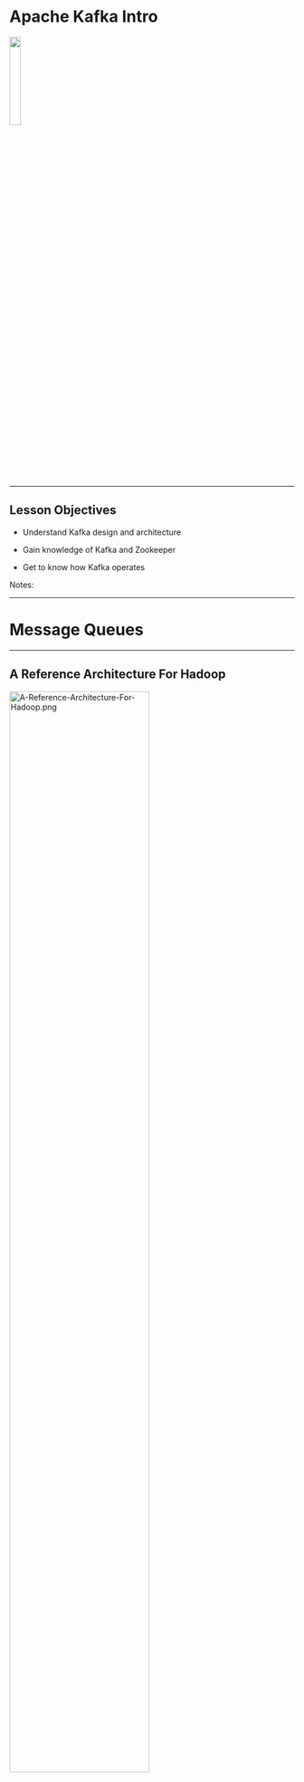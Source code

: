 # Apache Kafka Intro

<img src="../../assets/images/logos/kafka-logo-1.png" style="width:20%;" />


---


## Lesson Objectives


 * Understand Kafka design and architecture
 
 * Gain knowledge of Kafka and Zookeeper

 * Get to know how Kafka operates

Notes: 




---

# Message Queues

---


## A Reference Architecture For Hadoop

<img src="../../assets/images/kafka/A-Reference-Architecture-For-Hadoop.png" alt="A-Reference-Architecture-For-Hadoop.png" style="width:70%;"/>


Notes: 

Image credit: Hortonworks.com


---

## Hadoop


 * Hadoop is designed as a  **single destination silo**

 * Data comes into Hadoop from various sources

 * Analytics is performed within Hadoop cluster

 * Results may be exported to other systems

Notes: 




---

## Outgrowing Hadoop


 * Hadoop cannot do real time processing.  
 Reacting to events in ‘real time’ (milliseconds to seconds)
     - We need another system for that

 * Hadoop is not meant as a ‘data router’
     - Hadoop gets data in ‘batches’
     - Not designed for ‘fast data movement’ (millions events / sec).

<img src="../../assets/images/kafka/Outgrowing-Hadoop-2.png" alt="Outgrowing-Hadoop-2.png" style="max-width:50%;"/>

Notes: 




---

## Requirements For Data Buffer / Router

<img src="../../assets/images/kafka/For-Data-Buffer-Router-3.png" alt="For-Data-Buffer-Router-3.png" style="width:20%;float:right;"/>

 * Efficiently deal with large volume of data
     - Data usually comes in as events 
     - Each event can be small size X  Billions of them
 * Transport data in and out of system
     - Million events came in 
     - Million events went out
 * Support multiple publishers and consumers
     - Same data can be read by multiple consumers
 * Completely ‘de couple’ publishers and consumers
     - Easy to add more pubs / subs
 * Scale seamlessly as a cluster
 * Safeguard data -- can not loose data


Notes: 

Image permissions: CC0 public domain : https://pixabay.com/en/router-switch-wireless-computer-154290/


---

## Messaging / Queuing Systems


 * **MQ (RabbitMQ / ActiveMQ)**
     - JMS (Java Messaging System) based
     - Used as enterprise message bus
     - Guarantee message delivery with acknowledgements
     - Usually not ‘high’ throughput
 * **Amazon Kinesis**
     - Fully managed queue system within Amazon Cloud (AWS)
 * **Kafka**
     - Designed for massive throughput
     - (more in the next section)
     
<img src="../../assets/images/logos/jms-logo-1.png" alt="Outgrowing-Hadoop-2.png" style="max-width:15%;"/>
<img src="../../assets/images/logos/IBM-MQ-logo-1.png" alt="Outgrowing-Hadoop-2.png" style="max-width:10%;"/>
<img src="../../assets/images/logos/rabbit-mq-logo-1.png" alt="Outgrowing-Hadoop-2.png" style="max-width:15%;"/>
<img src="../../assets/images/logos/aws-kinesis-logo-1.png" alt="Outgrowing-Hadoop-2.png" style="max-width:15%;"/>





Notes: 




---

# Kafka Intro

---


## Apache Kafka


 * Kafka is a Publisher / Subscriber (Pub-Sub) messaging system

 * Distributed 
     - Scales seamlessly

 * High throughput
     - Capable of handling billions of messages per day

 * Replicated 
     - Safeguards data in case of machine failures

 * Created @ LinkedIn in 2010
    - Now Apache Project (Open Source)

Notes: 




---

## Kafka Timeline

| year       | version | description                                                                                                          |
|------------|---------|----------------------------------------------------------------------------------------------------------------------|
| 2011 |         | Open sourced                                                                                                         |
| 2012 Oct    |         | Apache incubator                                                                                                     |
| 2015  | 0.9     | - Security (Kerberos, encryption),</br>- Kafka connect: connect other systems to Kafka,</br>- Quotas (multi tenancy) |
| 2016       | 0.10    | - Producers for Unit testing                                                                                         |
| 2017       | 0.11    | - Exactly once delivery                                                                                              |
| 2017 Oct   | 1.0     |                                                                                                                      |
| 2018 Jul   | 2.0     |                                                                                                                      |

Notes: 




---

## Kafka Use Cases / Powered By


 * LinkedIn
     - 200 billion messages / day
     - 400 nodes, Multiple data centers (mirroring)
     - Used for: website interactions / sending emails / metrics
 * Netflix
     - 80 billion events / day
     - 1.5 million events / sec @ peak hours
 * Spotify
     - Event delivery system
     - User interactions (add to play list ..etc)
 * Find more use cases at: [BigDataUseCases.info](https://bigdatausecases.info)
 
<img src="../../assets/images/logos/linkedin-logo-1.png" alt="Outgrowing-Hadoop-2.png" style="max-width:25%;"/> &nbsp; &nbsp;
<img src="../../assets/images/logos/netflix-logo-1.png" alt="Outgrowing-Hadoop-2.png" style="max-width:20%;"/> &nbsp; &nbsp;
<img src="../../assets/images/logos/spotify-logo-1.png" alt="Outgrowing-Hadoop-2.png" style="max-width:20%;"/>


Notes: 

- https://cwiki.apache.org/confluence/display/KAFKA/Powered+By 
- http://techblog.netflix.com/2013/12/announcing-suro-backbone-of-netflixs.html
- https://labs.spotify.com/2016/02/25/spotifys-event-delivery-the-road-to-the-cloud-part-i/
- https://labs.spotify.com/2016/03/03/spotifys-event-delivery-the-road-to-the-cloud-part-ii/



---

## Kafka Benchmarks

| Benchmark          	| Hardware                                                                                                 	| Performance                                                                                                           	|
|--------------------	|----------------------------------------------------------------------------------------------------------	|-----------------------------------------------------------------------------------------------------------------------	|
| By Linkedin @ 2014 	| 3 machines,</br>- Xeon 2.5 G , 6 cores,</br>- Six 7200 RPM SATA drives,</br>- 32 G RAM,</br>- 1G ethernet 	| Multiple test setups.,</br>One throughput,</br>- 80 MB / sec,</br>- 2 million messages / sec (each message 100 bytes) 	|

 * The machines are medium scale

 * Notice more than one disk per machine

Notes: 

https://engineering.linkedin.com/kafka/benchmarking-apache-kafka-2-million-writes-second-three-cheap-machines


---

## Why Is Kafka Very Fast?


 * Write: Disk writes are buffered in page cache

 * Read: The data from page cache can be transferred to network interface very efficiently
     - 99% of the time data is read from page cache, no disk access at all.(source: Loggly)

<img src="../../assets/images/kafka/Kafka-is-Very-Fast.png" alt="Kafka-is-Very-Fast.png" style="max-width:50%;"/>

Notes: 




---

## Kafka vs. Other Message Queues


### Message deletion

 *  **Other Message Queues**: 
     - In Most systems, after a message is 'read' it can be deleted

 *  **Kafka:** 
     - Messages are NOT deleted after they are consumed.
     - There is not even a client API to delete a message.
     - Messages are expired by Kafka automatically after a certain time (7 days default)
     - Deletion is possible if compaction is enabled (more on this later).

 *  **Reason**: Many applications can subscribe to a topic.  A client deleting a message can deprive other clients of their input

Notes: 




---

## Kafka vs. Other Message Queues


### Message read order

 *  **Other Message Queues**: 
     - Usually messages are read in order
     - FF & Rewind are not performant operations

 *  **Kafka:** 
     - Messages can be read in any order
     - Fast-forward & Rewind are very fast operations

 *  **Reason**: Clients can choose to skip messages if need to be

Notes: 




---

## Kafka vs. Other Message Queues

### Message processing guarantee

 *  **Other Message Queues**: 
     - Hard to guarantee one message will only be processed by one client

 *  **Kafka:** 
     - Guarantees messages are sent to one consumer
     - No duplicate message processing
     - (more on this in 'offset management' section)

Notes: 




---

## Kafka vs. Other Message Queues


### Concurrency With Multiple Applications

 *  **Other Message Queues**: 

     - Usually one / small number of clients can access simultaneously

 *  **Kafka:** 

     - Large number of clients can read / write to Kafka at high speed

     - No locking / blocking

Notes: 




---

## How is Kafka Different From Other Message Queues?

| Feature                                                                         	| Kafka                                                          	| Other Queue Systems                           	|
|---------------------------------------------------------------------------------	|----------------------------------------------------------------	|-----------------------------------------------	|
| **Deleting messages**                                                           	| Clients can not delete.,</br>Kafka auto-expires </br>messages  	| Clients can delete                            	|
| **Message processing order**                                                    	| Can read in or out-of order                                    	| Usually read in order                         	|
| **Message processing guarantee**                                                	| Kafka guarantee no </br>duplicate processing of a </br>message 	| Usually no                                    	|
| **Concurrent read / write**                                                     	| Supported.,</br>High throughput                                	| Low throughput due to </br>locking & blocking 	|
| **Message priorities**                                                          	| None                                                           	| Yes                                           	|
| **Message ACKs,(Client notify </br>producer that a </br>message is processed)** 	| No                                                             	| May be                                        	|
Notes: 




---

## ZooKeeper

[ZooKeeper](zookeeper-primer.md)



---

## Kafka And Zookeeper

<img src="../../assets/images/kafka/Kafka-And-Zookeeper.png" alt="Kafka-And-Zooeeper.png" style="max-width:40%;float:right; "/>

 * Kafka uses ZK

 * Starting from v0.8 Kafka requires ZK

 * Kafka brokers

     - Cluster membership

     - Topic configuration (partitions, replicas ..etc)

     - Consumer assignments

 * Clients don't have ZK dependency</br>starting from v0.9 (discussed later)



Notes: 

Thanks to: https://www.quora.com/What-is-the-actual-role-of-ZooKeeper-in-Kafka


---

## Lab Prep 

#### Instructions for Instructor

<img src="../../assets/images/icons/individual-labs.png" style="max-width:30%;float:right;"/>

 
 * Distribute  **kafka-labs.zip**  to students

 * Distribute cloud VM details and assign each student a VM

 * Walk students through logging in via
     - SSH
     - UI
        * Web based desktop (port 80)
        * Native VNC client


Notes: 




---

## Lab : Installing Kafka

<img src="../../assets/images/icons/individual-labs.png" style="max-width:30%;float:right;"/>


 *  **Overview**:   
 Install Kafka on provided virtual machines

 *  **Builds on previous labs**:   
 None

 *  **Approximate Time**:   
 30 – 40 mins

 *  **Instructions**:   
 lab-1: labs/1-installing-kafka.md

 *  **To Instructor**:   
 Please walk through this lab first on screen


Notes: 




---

# Kafka Architecture

---


## Kafka Architecture


 * Kafka is designed as a  **Pub-Sub messaging system** 

 *  **Producers**  publish messages

 *  **Consumers**  consume messages

<img src="../../assets/images/kafka/Kafka-Architecture.png" alt="Kafka-Architecture.png" style="max-width:80%;"/>

Notes: 




---

## Kafka Architecture


 * Kafka is designed to run on many nodes as a cluster

 * Kafka machines are called ‘brokers’

 * Kafka automatically backs up data on at least another machine (broker)

<img src="../../assets/images/kafka/Kafka-Architecture-02.png" alt="Kafka-Architecture-02.png" style="width:30%;"/>


Notes: 




---

## Kafka Terminology


 * Roles
     -  **Producers**: write data to Kafka
     -  **Consumers**: read data from Kafka
     -  **Brokers**: Kafka nodes
     -  **Zookeeper**: Keep track of brokers

 * Data
     -  **Message:**  ‘basic unit’ of data in Kafka
     -  **Topics**: Messages are organized as topics
     -  **Partitions**: Topics are split into partitions
     -  **Commit Log**: How data is organized

 * Advanced
     - **Consumer Group**: a set of consumers for scaling 
     - **Offset**: message’s position within a partition

Notes: 




---

## A Kafka Use Case: 'My Connect'


 * Features
     - User's can connect with each other
     - Users can send messages to each other
     - Analyze user's usage pattern to customize home page
     - System metrics and diagnostics

 * Design
     - We will use a message queue instead of database
     - We are going to send messages for each event
        * Each user email is sent as a message
        * System metrics are sent as events 

Notes: 




---

## 'My Connect' Design


<img src="../../assets/images/kafka/My-Connect-Design.png" alt="My-Connect-Design.png" style="width:70%;"/>

Notes: 




---

## Kafka Concepts


 * In Kafka a basic unit of data is a  **'message'**
     - Message can be email / connection request / alert event

 * Messages are stored in  **'topics**'
     - Topics are like 'queues'
     - Sample topics could be: `emails` / `alerts`

<img src="../../assets/images/kafka/Kafka-Concepts.png" alt="Kafka-Concepts.png" style="max-width:80%;"/>

Notes: 




---

## Topics


 * Analogous to a 'queue' in a queuing system

 * Logical / virtual entity

 * We can set expiration-times & replication settings per topic

 * Topics are broken into smaller units called partitions 
     - One to many ( 1 -> M)
     - Think HDFS file -> blocks

<img src="../../assets/images/kafka/Topics.png" alt="Topics.png" style="max-width:80%;"/>

Notes: 




---

## Partitions 


 * Partition is a physical entity

 * This is where data lives

 * One partition resides on ONE machine ( 1 to 1)

 * One machine will host many partitions ( N <-> M)

     - Possibly from many topics

<img src="../../assets/images/kafka/Partitions.png" alt="Partitions.png" style="width:50%;"/>

Notes: 




---

## Partitions / Replicas


 * One partition is stored in one machine (broker)
 * Partitions are replicated to prevent data loss, in case a machine crashes
 * Default setup is 2 copies (one primary, one replica)
     - One broker is the ‘ **owner** ’ for a partition
 * Replicas are purely there to prevent data loss
 * Replicas are never written to,  nor read from
     - So increasing number of replicas does not increase throughput

<img src="../../assets/images/kafka/Partitions-Replicas.png" alt="Partitions-Replicas.png" style="max-width:50%;"/>

Notes: 




---

## Kafka Architecture Topics + Partitions + Replicas


<img src="../../assets/images/kafka/Kafka-Architecture-Topics-Partitions-Replicas.png" alt="Kafka-Architecture-Topics-Partitions-Replicas.png" style="max-width:40%;"/>

Notes: 




---

## Commit Log
<img src="../../assets/images/kafka/Commit-Log.png" alt="Commit-Log.png" style="width:27%;float:right; "/>


 * In Kafka, data is stored in  **commit logs** 
 * Commit Log is  **simple file on disk** that stores message bytes
 * Messages are always  **appended**  (to the end) of commit log
     - Commit log can not be modified in the middle ( **immutable** )
 * Commit log maintains order of messages
     - So clients can read messages in order
 * Provides high concurrency & high throughput
     - No locking 
 * Each Partition has it's own commit log


<img src="../../assets/images/kafka/Commit-Log-02.png" alt="Commit-Log-02.png" style="max-width:50%; "/>

Notes: 




---

## Kafka Message

<img src="../../assets/images/kafka/kafka-message-format.jpg" alt="Commit-Log-02.png" style="width:45%;float:right; "/>

 * In Kafka basic ‘data unit’ is a message
 
 * Kafka treats messages as ‘bunch of bytes’
     - Doesn’t really care what the message payload is
     
 * Optionally messages can have metadata, like keys
    - Keys are bytes too
    - Keys are used to determine which partition to write to
        - Think 'hashing', Same key always go to same partition (more on this later)
        
 * Messages can have optional schema
     - Uses AVRO to specify schema
     - This is for the benefit of clients, Kafka doesn't care about schema
     


Notes: 




---

## Putting It All Together: Topics / Partitions / Messages


 * Messages are written  **in order** on each partition

 * Partitions are  **ordered and immutable** 

 *  **No order** maintained across partitions

 * Producers write at the end of partition (append)
     - Sequential writes -> higher throughput

<img src="../../assets/images/kafka/Putting-It-All-Together-Topics.png" alt="Putting-It-All-Together-Topics.png" style="max-width:50%;"/>

Notes: 




---

## Brokers


<img src="../../assets/images/kafka/Kafka-Architecture-02.png"  style="max-width:40%;float:right;"/>


 * A Kafka broker is a Java process that runs on a  node (machine / host)
     - Runs as a daemon (background process)
 * One broker daemon per node
 * Brokers are designed to run as cluster
 * One broker is designated as controller
     - Selected automatically from all brokers
 * Controller
     - `administrator` of cluster
     - Monitors other brokers and handles failures
     - Assigns partition ownership
 * Performance
     - Usually bare metal preferred for performance  as opposed to virtualized machines
     - A single broker can handle thousands of partitions and millions of messages


---

## Broker Services
 
 * **Services to Producer**
     - Accepts messages from Producers
     - Assigns a unique offsets (incrementing) to messages
     - Commits the messages to commitlog

 * **Services to Consumer**
     - Serve message requests
     - Assign partitions to consumers in consumer groups


Notes: 




---

## Kafka: Physical and Logical


<img src="../../assets/images/kafka/Physical-and-Logical.png" alt="Physical-and-Logical.png" style="width:70%;"/>

Notes: 



---

## Brokers / Leaders / Partitions / Replications


<img src="../../assets/images/kafka/Brokers-Leaders-Partitions-Replications.png" alt="Brokers-Leaders-Partitions-Replications.png" style="width:70%;"/>

Notes: 




---

## Brokers / Leaders / Partitions / Replications


 * Each partition has ONE broker as ‘leader’ (primary / owner) 

 * One broker can be a leader for many partitions

     - One to many relationship

 * Producers write messages to partition leader

 * Data is then replicated into another broker by Kafka

 * Consumers also read from partition leader

Notes: 




---

## Producers / Consumers / Topics / Partitions


<img src="../../assets/images/kafka/Producers-Consumers-Topics-Partitions.png" alt="Producers-Consumers-Topics-Partitions.png" style="max-width:60%;"/>

Notes: 




---

# Kafka Utilities

---


## Kafka Bundle

<img src="../../assets/images/kafka/3rd-party/Bundle-2.png" alt="Bundle-2.png" style="width:25%;float:right;"/>

 *  **Bin**: has executables and utilities

 *  **Config**: config files

 *  **Libs**: jar files

 *  **Logs**: kafka logs


Notes: 




---

## Kafka Command Utilities in BIN 


 * Starting Kafka brokers

     - **bin/kafka-server-start**

     - **bin/kafka-server-stop**

 * Managing topics

     - **bin/kafka-topics**: Lists / create / delete topics

 * Sending Messages

     - **bin/kafka-console-producer.sh**

 * Consuming messages

     - **bin/kafka-console-consumer.sh**

Notes: 




---

## Creating Topics


```bash
$   bin/kafka-topics.sh  --zookeeper localhost:2181  --list
# ... empty ...

## create a topic with one replica and two partitions
$  bin/kafka-topics.sh  --zookeeper localhost:2181  --create
--topic test --replication-factor 1  --partitions 2


$  bin/kafka-topics.sh --zookeeper localhost:2181 --describe --topic test

# Topic:test	PartitionCount:2	ReplicationFactor:1	Configs:	Topic:
# test	Partition: 0	Leader: 0	Replicas: 0	Isr: 0	Topic: test	Partition:
# 1	Leader: 0	Replicas: 0	Isr: 0

```

Notes: 




---

## Using Producer / Consumer Utils


 *  **bin/**  **kafka**  **-console-producer** : utility for producing messages

 *  **bin/**  **kafka**  **-console-consumer** : utility for reading messages

<img src="../../assets/images/kafka/Using-Producer-01.png" alt="Using-Producer-03.png" style="width:70%;"/>


Notes: 




---

## Lab: Using Kafka Utilities

<img src="../../assets/images/icons/individual-labs.png" alt="Buildin-a-afair-marketplace.png" style="width:30%;float:right;"/>


 *  **Overview**: 
 Use Kafka CLI tools 

 *  **Builds on previous labs**:   
 1-install Kafka

 *  **Approximate Time**:   
 30 – 40 mins

 *  **Instructions**:   
 lab-2: labs/2-kafka-utils.md

 *  **To Instructor**: 


Notes: 




---

# Producing / Consuming Messages

---


## Producing Messages

<img src="../../assets/images/kafka/Kafka-Architecture-02.png"  style="max-width:30%;float:right;"/>


 * Producers create new messages
 * Producers typically don’t care which partition to write to
 * They will balance writing across multiple partitions.-> Provides scale & load balancing
 * Each message has a  **unique offset within a partition** 
     - Increasing number (Long)
     - Added by Kafka automatically when a message is written
 * Producers ‘ **append** ’ messages to the end of partition
 * If messages have a ‘ **key** ’ 
     - A particular key is guaranteed to be written to the same partition
     - Done using hashing of key
     - Guarantees message order within a key

Notes: 




---

## Writing To Partitions


 * Kafka randomly distributes data across partitions

<img src="../../assets/images/kafka/Writing-To-Partitions.png" alt="Writing-To-Partitions.png" style="width:70%;"/>

Notes: 




---

## Writing With Keys


 * Kafka will 'hash' same key to same partition

 * So all data for one key is maintained in order (as they are in ONE partition)

<img src="../../assets/images/kafka/Writing-With-Keys.png" alt="Writing-With-Keys.png" style="width:70%;"/>

Notes: 




---

## Class Discussion – Partition Data Skew

<img src="../../assets/images/icons/quiz-icon.png"  style="width:30%;float:right;"/>


 * We are capturing network access logs in Kafka.

     - destination: google.com / yahoo.com  / facebook.com

     - User ID: 

     - From IP Address: 

     - Timestamp

 * Discuss the implication of choosing **key = destination** 

 * Hint: Which domains do you think get a lot of traffic?

Notes: 



---

## Batching of Messages


 * If each individual message is written to Kafka, this will increase network round trips.
     - Increased latency

 * Messages are written as batches 
     - Reduces round trip
     - Increases throughput
     - Batches can be compressed (reduces network payload)

 * Large batches
     - Increase throughput
     - But it will take longer for individual messages to propagate

Notes: 




---

## Consuming Messages


 * Consumers read messages off partitions

 * Consumers can subscribe one or more topics

 * They read messages in order (within a partition)

 * Resume from the  **offset**  of last message read

 * This offset is stored in Kafka ( **__offsets**  topic)

 * Consumers can resume after a crash by starting from the last seen offset

<img src="../../assets/images/kafka/Commit-Log-02.png" alt="Commit-Log-02.png" style="max-width:70%;"/>

Notes: 




---

## Consumer Group


 * Consumers belong to a  **consumer group** 

 * A consumer group is  **collection of consumers** that consume a particular topic

 * Group makes sure each partition is only processed by one consumer  (no duplicate processing)

 * One partition is only read by one consumer

 * One consumer can read one or more partitions (one to many relationship)

 * Partition to consumer is mapping is called  **ownership** 

Notes: 




---

## Consumer Group


<img src="../../assets/images/kafka/Consumer-Group.png" alt="Consumer-Group.png" style="max-width:70%;"/>

Notes: 




---

## Partition Assignment for Consumer Group


 * Old Consumer depended on ZK for group management

 * New Consumers use the built-in group coordination protocol built into Kafka itself

     - Removes ZK dependency for clients

     - Faster allocation times

 * For each group, one broker is selected as  **group coordinator** 

 * Group coordinator handles partition assignment

     - when new consumers arrive, 

     - When old consumers leave

Notes: 




---

## Putting It All Together


 * Consumers can read at a different pace than producers
     - If consumers fall behind in processing, messages are safely stored in Kafka
 * Consumers can scale with partitions using ownerships
     - 1-consumer-to-1 partition  or1 consumer-to-many-partitions
 * If a consumer fails, partition ownership is assigned to other consumers ( **rebalancing** )

<img src="../../assets/images/kafka/Putting-It-All-Together.png" alt="Putting-It-All-Together.png" style="max-width:60%;"/>

Notes: 




---

## Partition Rebalance


 * When a new consumer joins a consumer group, partitions are re-assigned.

<img src="../../assets/images/kafka/Partition-Rebalance.png" alt="Partition-Rebalance.png" style="width:70%;"/>

Notes: 




---

## Partition Rebalance Triggers


 * New consumers joining a consumer group
     - Sending a heartbeat to Group Coordinator (Kafka broker)

 * Consumers leaving a consumer group
     - a consumer crashes
     - Doesn't send heartbeat in time
     - Adjust  **max.poll.interval.ms**  **** and ****  **session.timeout.ms**  **** to set the timeout

 * Topic is modified by adding more partitions

 * During rebalance period (usually few seconds) all consumers in a consumer group don't have access to data
     - 'Holding pattern'

Notes: 




---

## Multiple Consumer Groups


 * Multiple consumer groups can read data  **independently** , without interfering with each other

 * Remember, reading a message doesn't delete it Kafka

     - Different semantics than other Q systems

<img src="../../assets/images/kafka/Multiple-Consumer-Groups.png" alt="Multiple-Consumer-Groups.png" style="max-width:70%;"/>

Notes: 




---

## Consumer Behavior


 * One consumer reads all partitions

<img src="../../assets/images/kafka/Consumer-Behavior.png" alt="Consumer-Behavior.png" style="width:70%;"/>

Notes: 




---

## Consumer Behavior


 * Consumers share partitions

<img src="../../assets/images/kafka/Consumer-Behavior-02.png" alt="Consumer-Behavior-02.png" style="width:70%;"/>

Notes: 




---

## Consumer Behavior


 * 1-1 mapping for partitions and consumers

     - Maximum scalability

<img src="../../assets/images/kafka/Consumer-Behavior-03.png" alt="Consumer-Behavior-03.png" style="width:70%;"/>

Notes: 




---

## Consumer Behavior


 * Too many consumers.  Some are idle

     - Not a good use of resources

 *  **Quiz: How can we fix this scenario?** 

<img src="../../assets/images/kafka/Consumer-Behavior-04.png" alt="Consumer-Behavior-04.png" style="max-width:40%;"/>

Notes: 




---

## Message Retention

 *  **Period based** 
    - Retention period is configured per topic
    - Default is  **7 days** 
    - Examples:
       - Topic "emails": store for 7 days
       - Topic "metrics": store for 2 hours
       - Topic "alerts": store 1 day

 *  **Size based** 
    - Retention can be size-limited per topic
    - Once the limit is reached, Kafka will expire and purge messages automatically
    - Example:
       - Topic "temp_sensor": size limit 10 GB

Notes: 




---

# Log Compaction

---


## Log Compaction

<img src="../../assets/images/kafka/Log-Compaction-02.png" alt="Log-Compaction-02.png" style="width:50%;float:right;"/>

 * Retains latest value of every key in the log.

 * Used in scenarios where only latest value is needed

 * For example, the changes to a database table

 *  See the diagram on right   
 original data (before compaction) on top, after compaction at the bottom


 

Notes: 

Key 1 @ 00:19 and key 6 @ 01:17 are retended.


---

## Log Compaction Illustrated


 * Offsets don't change after compaction (Offsets uniquely identify messages)

<img src="../../assets/images/kafka/Log-Compaction-Illustrated.png" alt="Log-Compaction-Illustrated.png" style="width:70%;"/>

Notes: 



Image source : https://kafka.apache.org/documentation/


---

## Log Compaction


 * Head of log is same as traditional log model
 * Consumers can read all messages from log head
 * Tail is compacted
 * Kafka keeps track of head and tail
 * Compacted offsets are valid and next highest offset value is read
     - Eg: 3 , 4 and 5 are equivalent (3 and 4 are missing because of compaction)

<img src="../../assets/images/kafka/Log-Compaction.png" alt="Log-Compaction.png" style="max-width:80%;"/>

Notes: 




---

## Log Compaction Basics


 * The compaction is done in the background by Log Cleaner.

 * Log Cleaner uses a pool of background threads 

     - that recopy log segment files, 

     - removing records whose key appears in the head of the log

 *  **log .cleaner.min.compaction.lag.ms**: The minimum time a message will remain uncompacted in the log. Only applicable for logs that are being compacted.

Notes: 



---

## Delete in compaction

<img src="../../assets/images/kafka/Delete-in-compaction.png" alt="Delete-in-compaction.png" style="width:50%;float:right;"/>

 * A delete marker deletes prior messages with the same key.

 * It is a message with a key and null value payload.

 * It is no longer retained after delete retention point.

 * Will be deleted after delete retention point. 



Notes: 



---

## Multi Data Center Deployment


 * Kafka is very network intensive

     - Lots of traffic between nodes / brokers

 * So we don't want to 'split' a Kafka cluster across multiple data centers:

     - Not enough bandwidth for a single cluster.

<img src="../../assets/images/kafka/Multi-Data-Center-Deployment.png" alt="Multi-Data-Center-Deployment.png" style="width:70%;"/>

Notes: 




---

## Multi Data Center Deployment


 * Multi data center deployments are useful for
     - Disaster recovery
     - Isolating data according to local laws.E.g. European Union has stricter privacy rules.  So data collected there has to be hosted in a data center in EU.
 * Kafka has a utility called ‘mirror maker’
 * It acts as both consumer and producer
     - It consumes data from one cluster
     - Turns around and ‘produces’ data into another cluster

<img src="../../assets/images/kafka/Multi-Data-Center-Deployment-01.png" alt="Multi-Data-Center-Deployment-01.png" style="max-width:50%;"/>

Notes: 




---

## 'My Connect' Design


<img src="../../assets/images/kafka/My-Connect-Design-02.png" alt="My-Connect-Design-02.png" style="width:70%;"/>

Notes: 




---

## Review Questions


<img src="../../assets/images/icons/quiz-icon.png"  style="width:30%;float:right;"/>


 * How is Kafka different from 
     - Hadoop
     - Database

 * Having more replicas will increase cluster throughput  
 True / False

 * Having more partitions will increase cluster throughput  
 True / False

Notes: 
